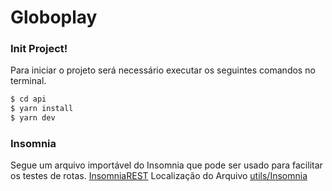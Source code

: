 # Globoplay

### Init Project!

Para iniciar o projeto será necessário executar os seguintes comandos no terminal.

```sh
$ cd api
$ yarn install
$ yarn dev
```

### Insomnia

Segue um arquivo importável do Insomnia que pode ser usado para facilitar os testes de rotas.
[InsomniaREST](https://insomnia.rest/download/) Localização do Arquivo [utils/Insomnia](./utils/Insomnia)
